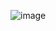 ![image](https://github.com/user-attachments/assets/c1031c74-f64c-4bd0-a2df-3bcb4fad918a)








<!---
EimanTahir071/EimanTahir071 is a ✨ special ✨ repository because its `README.md` (this file) appears on your GitHub profile.
You can click the Preview link to take a look at your changes.
--->

